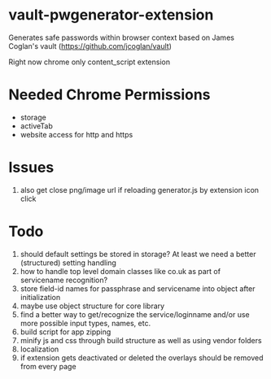 vault-pwgenerator-extension
===========================

Generates safe passwords within browser context based on James Coglan's vault (https://github.com/jcoglan/vault)

Right now chrome only content_script extension

Needed Chrome Permissions
=========================
* storage
* activeTab
* website access for http and https

Issues
=======
1. also get close png/image url if reloading generator.js by extension icon click

Todo
======
1. should default settings be stored in storage? At least we need a better (structured) setting handling
2. how to handle top level domain classes like co.uk as part of servicename recognition?
3. store field-id names for passphrase and servicename into object after initialization
4. maybe use object structure for core library
5. find a better way to get/recognize the service/loginname and/or use more possible input types, names, etc.
6. build script for app zipping
7. minify js and css through build structure as well as using vendor folders
8. localization
9. if extension gets deactivated or deleted the overlays should be removed from every page
